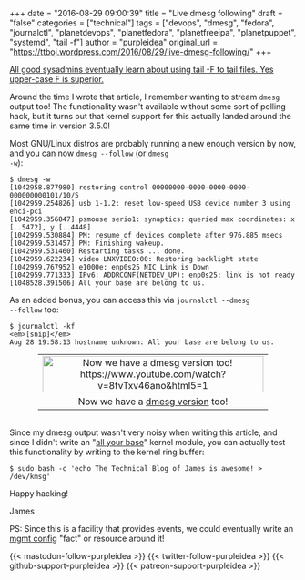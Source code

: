 +++
date = "2016-08-29 09:00:39"
title = "Live dmesg following"
draft = "false"
categories = ["technical"]
tags = ["devops", "dmesg", "fedora", "journalctl", "planetdevops", "planetfedora", "planetfreeipa", "planetpuppet", "systemd", "tail -f"]
author = "purpleidea"
original_url = "https://ttboj.wordpress.com/2016/08/29/live-dmesg-following/"
+++

<a href="/blog/2012/11/18/continuous-display-of-log-files-better-tail-f/">All good sysadmins eventually learn about using tail -F to tail files. Yes upper-case F is superior.</a>

Around the time I wrote that article, I remember wanting to stream <code>dmesg</code> output too! The functionality wasn't available without some sort of polling hack, but it turns out that kernel support for this actually landed around the same time in version 3.5.0!

Most GNU/Linux distros are probably running a new enough version by now, and you can now <code>dmesg --follow</code> (or <code>dmesg -w</code>):

```
$ dmesg -w
[1042958.877980] restoring control 00000000-0000-0000-0000-000000000101/10/5
[1042959.254826] usb 1-1.2: reset low-speed USB device number 3 using ehci-pci
[1042959.356847] psmouse serio1: synaptics: queried max coordinates: x [..5472], y [..4448]
[1042959.530884] PM: resume of devices complete after 976.885 msecs
[1042959.531457] PM: Finishing wakeup.
[1042959.531460] Restarting tasks ... done.
[1042959.622234] video LNXVIDEO:00: Restoring backlight state
[1042959.767952] e1000e: enp0s25 NIC Link is Down
[1042959.771333] IPv6: ADDRCONF(NETDEV_UP): enp0s25: link is not ready
[1048528.391506] All your base are belong to us.
```
As an added bonus, you can access this via <code>journalctl --dmesg --follow</code> too:

```
$ journalctl -kf
<em>[snip]</em>
Aug 28 19:58:13 hostname unknown: All your base are belong to us.
```
<table style="text-align:center; width:80%; margin:0 auto;"><tr><td><a href="all-your-base.png"><img class="size-full wp-image-1870" src="all-your-base.png" alt="Now we have a dmesg version too! https://www.youtube.com/watch?v=8fvTxv46ano&html5=1" width="100%" height="100%" /></a></td></tr><tr><td> Now we have a <a href="https://www.youtube.com/watch?v=8fvTxv46ano&html5=1">dmesg version</a> too!</td></tr></table></br />

Since my dmesg output wasn't very noisy when writing this article, and since I didn't write an "<a href="https://en.wikipedia.org/wiki/All_your_base_are_belong_to_us">all your base</a>" kernel module, you can actually test this functionality by writing to the kernel ring buffer:

```
$ sudo bash -c 'echo The Technical Blog of James is awesome! > /dev/kmsg'
```
Happy hacking!

James

PS: Since this is a facility that provides events, we could eventually write an <a href="/tags/mgmtconfig/">mgmt config</a> "fact" or resource around it!

{{< mastodon-follow-purpleidea >}}
{{< twitter-follow-purpleidea >}}
{{< github-support-purpleidea >}}
{{< patreon-support-purpleidea >}}
